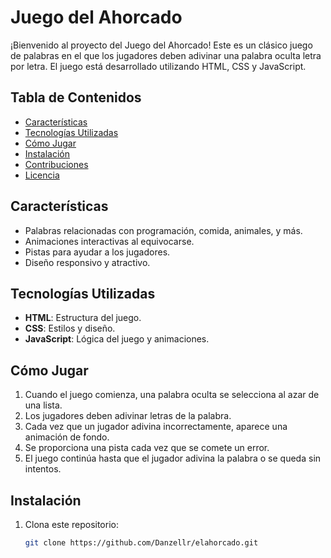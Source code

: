 # Juego del Ahorcado

¡Bienvenido al proyecto del Juego del Ahorcado! Este es un clásico juego de palabras en el que los jugadores deben adivinar una palabra oculta letra por letra. El juego está desarrollado utilizando HTML, CSS y JavaScript.

## Tabla de Contenidos

- [Características](#características)
- [Tecnologías Utilizadas](#tecnologías-utilizadas)
- [Cómo Jugar](#cómo-jugar)
- [Instalación](#instalación)
- [Contribuciones](#contribuciones)
- [Licencia](#licencia)

## Características

- Palabras relacionadas con programación, comida, animales, y más.
- Animaciones interactivas al equivocarse.
- Pistas para ayudar a los jugadores.
- Diseño responsivo y atractivo.

## Tecnologías Utilizadas

- **HTML**: Estructura del juego.
- **CSS**: Estilos y diseño.
- **JavaScript**: Lógica del juego y animaciones.

## Cómo Jugar

1. Cuando el juego comienza, una palabra oculta se selecciona al azar de una lista.
2. Los jugadores deben adivinar letras de la palabra.
3. Cada vez que un jugador adivina incorrectamente, aparece una animación de fondo.
4. Se proporciona una pista cada vez que se comete un error.
5. El juego continúa hasta que el jugador adivina la palabra o se queda sin intentos.

## Instalación

1. Clona este repositorio:
   ```bash
   git clone https://github.com/Danzellr/elahorcado.git
             
